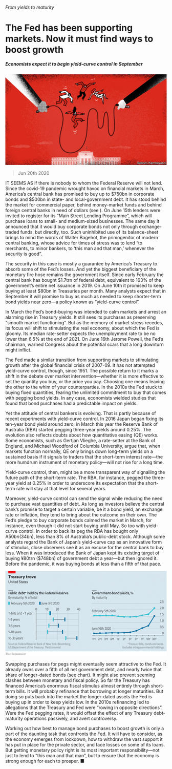 ###### From yields to maturity

# The Fed has been supporting markets. Now it must find ways to boost growth 

##### Economists expect it to begin yield-curve control in September 

![image](images/20200620_FND002_0.jpg) 

> Jun 20th 2020 

IT SEEMS AS if there is nobody to whom the Federal Reserve will not lend. Since the covid-19 pandemic wrought havoc on financial markets in March, America’s central bank has promised to buy up to $750bn in corporate bonds and $500bn in state- and local-government debt. It has stood behind the market for commercial paper, behind money-market funds and behind foreign central banks in need of dollars (see ). On June 15th lenders were invited to register for its “Main Street Lending Programme”, which will purchase loans to small- and medium-sized businesses. The same day it announced that it would buy corporate bonds not only through exchange-traded funds, but directly, too. Such uninhibited use of its balance-sheet brings to mind the words of Walter Bagehot, the primogenitor of modern central banking, whose advice for times of stress was to lend “to merchants, to minor bankers, to ‘this man and that man,’ whenever the security is good”.

The security in this case is mostly a guarantee by America’s Treasury to absorb some of the Fed’s losses. And yet the biggest beneficiary of the monetary fire hose remains the government itself. Since early February the central bank has bought $1.7trn of federal debt, equivalent to 163% of the government’s entire net issuance in 2019. On June 10th it promised to keep buying at least $80bn in Treasuries per month. Many analysts expect that in September it will promise to buy as much as needed to keep shorter-term bond yields near zero—a policy known as “yield-curve control”.


In March the Fed’s bond-buying was intended to calm markets and arrest an alarming rise in Treasury yields. It still sees its purchases as preserving “smooth market functioning”. But as the memory of market stress recedes, its focus will shift to stimulating the real economy, about which the Fed is gloomy. Its median rate-setter expects the unemployment rate to be no lower than 6.5% at the end of 2021. On June 16th Jerome Powell, the Fed’s chairman, warned Congress about the potential scars that a long downturn might inflict.

The Fed made a similar transition from supporting markets to stimulating growth after the global financial crisis of 2007-09. It has not attempted yield-curve control, though, since 1951. The possible return to it marks a shift in the debate over market intervention—whether it is more effective to set the quantity you buy, or the price you pay. Choosing one means leaving the other to the whim of your counterparties. In the 2010s the Fed stuck to buying fixed quantities, fearing the unlimited commitment to buy that comes with pegging bond yields. In any case, economists wielded studies that found that bond purchases had a predictable impact on yields.

Yet the attitude of central bankers is evolving. That is partly because of recent experiments with yield-curve control. In 2016 Japan began fixing its ten-year bond yield around zero; in March this year the Reserve Bank of Australia (RBA) started pegging three-year yields around 0.25%. The evolution also reflects doubts about how quantitative easing (QE) works. Some economists, such as Gertjan Vlieghe, a rate-setter at the Bank of England, and Michael Woodford of Columbia University, argue that, when markets function normally, QE only brings down long-term yields on a sustained basis if it signals to traders that the short-term interest rate—the more humdrum instrument of monetary policy—will not rise for a long time.

Yield-curve control, then, might be a more transparent way of signalling the future path of the short-term rate. The RBA, for instance, pegged the three-year yield at 0.25% in order to underscore its expectation that the short-term rate will stay at that level for several years.

Moreover, yield-curve control can send the signal while reducing the need to purchase vast quantities of debt. As long as investors believe the central bank’s promise to target a certain variable, be it a bond yield, an exchange rate or inflation, they tend to bring about the outcome on their own. The Fed’s pledge to buy corporate bonds calmed the market in March, for instance, even though it did not start buying until May. So too with yield-curve control. In order to back its peg the RBA has bought only A$50bn ($34bn), less than 8% of Australia’s public-debt stock. Although some analysts regard the Bank of Japan’s yield-curve cap as an innovative form of stimulus, close observers see it as an excuse for the central bank to buy less. When it was introduced the Bank of Japan kept its existing target of buying ¥80trn ($748bn) of government debt a year—but then ignored it. Before the pandemic, it was buying bonds at less than a fifth of that pace.

![image](images/20200620_FNC119.png) 


Swapping purchases for pegs might eventually seem attractive to the Fed. It already owns over a fifth of all net government debt, and nearly twice that share of longer-dated bonds (see chart). It might also prevent seeming clashes between monetary and fiscal policy. So far the Treasury has financed America’s enormous fiscal stimulus almost entirely through short-term bills. It will probably refinance that borrowing at longer maturities. But doing so puts back into the market the longer-dated assets the Fed is buying up in order to keep yields low. In the 2010s refinancing led to allegations that the Treasury and Fed were “rowing in opposite directions”. Were the Fed pegging rates, it would offset the effect of any Treasury debt-maturity operations passively, and avert controversy.

Working out how best to manage bond purchases to boost growth is only a part of the daunting task that confronts the Fed. It will have to consider, as the economy emerges from lockdown, how to withdraw the vast support it has put in place for the private sector, and face losses on some of its loans. But getting monetary policy right is its most important responsibility—not just to lend to “this man and that man”, but to ensure that the economy is strong enough for each to prosper. ■

